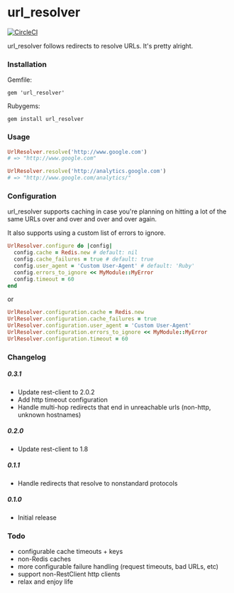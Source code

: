 # url_resolver

[![CircleCI](https://circleci.com/gh/tenjin/url_resolver.svg?style=svg)](https://circleci.com/gh/tenjin/url_resolver)

url_resolver follows redirects to resolve URLs. It's pretty alright.

### Installation

Gemfile:

    gem 'url_resolver'

Rubygems:

    gem install url_resolver

### Usage

```ruby
UrlResolver.resolve('http://www.google.com')
# => "http://www.google.com"

UrlResolver.resolve('http://analytics.google.com')
# => "http://www.google.com/analytics/"
```

### Configuration

url_resolver supports caching in case you're planning on hitting a lot of the same URLs over and over and over and over again.

It also supports using a custom list of errors to ignore.

```ruby
UrlResolver.configure do |config|
  config.cache = Redis.new # default: nil
  config.cache_failures = true # default: true
  config.user_agent = 'Custom User-Agent' # default: 'Ruby'
  config.errors_to_ignore << MyModule::MyError
  config.timeout = 60
end
```

or 

```ruby
UrlResolver.configuration.cache = Redis.new
UrlResolver.configuration.cache_failures = true
UrlResolver.configuration.user_agent = 'Custom User-Agent'
UrlResolver.configuration.errors_to_ignore << MyModule::MyError
UrlResolver.configuration.timeout = 60
```

### Changelog

##### 0.3.1
+ Update rest-client to 2.0.2
+ Add http timeout configuration
+ Handle multi-hop redirects that end in unreachable urls (non-http, unknown hostnames)

##### 0.2.0
+ Update rest-client to 1.8

##### 0.1.1
+ Handle redirects that resolve to nonstandard protocols

##### 0.1.0
+ Initial release

### Todo
+ configurable cache timeouts + keys
+ non-Redis caches
+ more configurable failure handling (request timeouts, bad URLs, etc)
+ support non-RestClient http clients
+ relax and enjoy life
